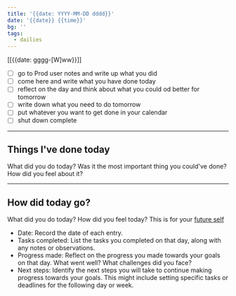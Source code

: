 ```yaml
---
title: '{{date: YYYY-MM-DD dddd}}'
date: '{{date}} {{time}}'
bg: '' 
tags:
  - dailies
---
```


[[{{date: gggg-[W]ww}}]]
- [ ] go to Prod user notes and write up what you did
- [ ] come here and write what you have done today
- [ ] reflect on the day and think about what you could od better for tomorrow
- [ ] write down what you need to do tomorrow
- [ ] put whatever you want to get done in your calendar
- [ ] shut down complete
___________________________
## Things I've done today
What did you do today? Was it the most important thing you could've done? How did you feel about it?

___________________________
## How did today go?
What did you do today? How did you feel today? This is for your [future self](https://sive.rs/dj)

-   Date: Record the date of each entry.
-   Tasks completed: List the tasks you completed on that day, along with any notes or observations.
-   Progress made: Reflect on the progress you made towards your goals on that day. What went well? What challenges did you face?
-   Next steps: Identify the next steps you will take to continue making progress towards your goals. This might include setting specific tasks or deadlines for the following day or week.